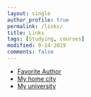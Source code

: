 ```yaml
---
layout: single
author_profile: true
permalink: /links/
title: Links
tags: [Studying, courses]
modified: 9-14-2019
comments: false
---
```



* [Favorite Author](https://fa.wikipedia.org/wiki/%D9%85%D9%86%D8%B5%D9%88%D8%B1_%D8%B6%D8%A7%D8%A8%D8%B7%DB%8C%D8%A7%D9%86)
* [My home city](https://www.visitiran.ir/fa/province/%D8%A7%D8%B3%D8%AA%D8%A7%D9%86-%D9%85%D8%A7%D8%B2%D9%86%D8%AF%D8%B1%D8%A7%D9%86)
* [My university](http://www.iust.ac.ir/)

